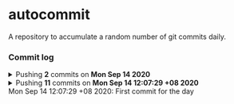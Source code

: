 # autocommit

A repository to accumulate a random number of git commits daily.

### Commit log

<details>
    <summary>Pushing <b>2</b> commits on <b>Mon Sep 14 2020</b></summary>

    11:02:46 PM: First commit for the day
    11:12:01 PM: Second commit for the day
</details>


<details> <summary>Pushing <b>11</b> commits on <b>Mon Sep 14 12:07:29 +08 2020</b><summary>
 Mon Sep 14 12:07:29 +08 2020: First commit for the day</details>
